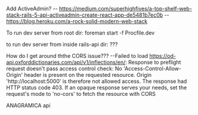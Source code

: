 Add ActiveAdmin?
-- https://medium.com/superhighfives/a-top-shelf-web-stack-rails-5-api-activeadmin-create-react-app-de5481b7ec0b
-- https://blog.heroku.com/a-rock-solid-modern-web-stack

To run dev server from root dir:
  foreman start -f Procfile.dev

to run dev server from inside rails-api dir:
  ???


How do I get around ththe CORS issue???
    --Failed to load https://od-api.oxforddictionaries.com/api/v1/inflections/en/: Response to preflight request doesn't pass access control check: No 'Access-Control-Allow-Origin' header is present on the requested resource. Origin 'http://localhost:5000' is therefore not allowed access. The response had HTTP status code 403. If an opaque response serves your needs, set the request's mode to 'no-cors' to fetch the resource with CORS

ANAGRAMICA api
